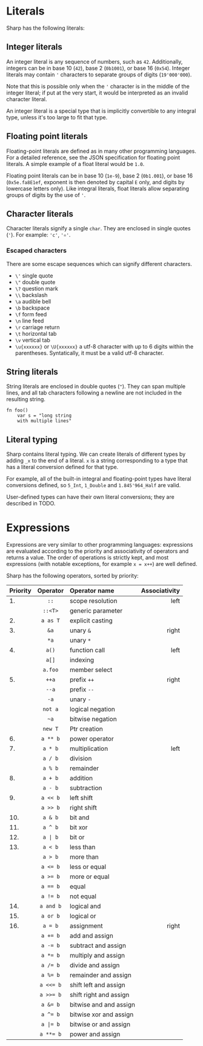 # Literals
Sharp has the following literals:

## Integer literals
An integer literal is any sequence of numbers, such as `42`.
Additionally, integers can be in base 10 (`42`), base 2 (`0b1001`), or base 16 (`0x54`).
Integer literals may contain `'` characters to separate groups of digits (`19'000'000`).

Note that this is possible only when the `'` character is in the middle of the integer literal; if put at the very start, it would be interpreted as an invalid character literal.

An integer literal is a special type that is implicitly convertible to any integral type, unless it's too large to fit that type.

## Floating point literals
Floating-point literals are defined as in many other programming languages.
For a detailed reference, see the JSON specification for floating point literals.
A simple example of a float literal would be `1.0`.

Floating point literals can be in base 10 (`1e-9`), base 2 (`0b1.001`), or base 16 (`0x5e.fa8E1ef`, exponent is then denoted by capital `E` only, and digits by lowercase letters only).
Like integral literals, float literals allow separating groups of digits by the use of `'`.

## Character literals
Character literals signify a single `char`. They are enclosed in single quotes (`'`). For example: `'c'`, `'⚛'`.

### Escaped characters
There are some escape sequences which can signify different characters.

* `\'` single quote
* `\"` double quote
* `\?` question mark
* `\\` backslash
* `\a` audible bell
* `\b` backspace
* `\f` form feed
* `\n` line feed
* `\r` carriage return
* `\t` horizontal tab
* `\v` vertical tab
* `\u{xxxxxx}` or `\U{xxxxxx}` a utf-8 character with up to 6 digits within the parentheses. Syntatically, it must be a valid utf-8 character.

## String literals
String literals are enclosed in double quotes (`"`). They can span multiple lines,
and all tab characters following a newline are not included in the resulting string.
```
fn foo()
	var s = "long string
	with multiple lines"
```

## Literal typing
Sharp contains literal typing. We can create literals of different types by adding `_x` to the end of a literal.
`x` is a string corresponding to a type that has a literal conversion defined for that type.

For example, all of the built-in integral and floating-point types have literal conversions defined, so
`5_Int`, `1_Double` and `1.845'964_Half` are valid.

User-defined types can have their own literal conversions; they are described in TODO.

# Expressions
Expressions are very similar to other programming languages: expressions are evaluated according to the priority and associativity of operators and returns a value. The order of operations is strictly kept, and most expressions (with notable exceptions, for example `x = x++`) are well defined.

Sharp has the following operators, sorted by priority:

| **Priority** | **Operator** |  **Operator name**  | **Associativity**|
|:------------ |:------------:|:------------------- | ----------------:|
| 1.           | `::`         | scope resolution    | left             |
|              | `::<T>`      | generic parameter   |                  |
| 2.           | `a as T`     | explicit casting    |                  |
| 3.           | `&a`         | unary `&`           | right            |
|              | `*a`         | unary `*`           |                  |
| 4.           | `a()`        | function call       | left             |
|              | `a[]`        | indexing            |                  |
|              | `a.foo`      | member select       |                  |
| 5.           | `++a`        | prefix `++`         | right            |
|              | `--a`        | prefix `--`         |                  |
|              | `-a`         | unary `-`           |                  |
|              | `not a`      | logical negation    |                  |
|              | `~a`         | bitwise negation    |                  |
|              | `new T`      | Ptr<T> creation     |                  |
| 6.           | `a ** b`     | power operator      |                  |
| 7.           | `a * b`      | multiplication      | left             |
|              | `a / b`      | division            |                  |
|              | `a % b`      | remainder           |                  |
| 8.           | `a + b`      | addition            |                  |
|              | `a - b`      | subtraction         |                  |
| 9.           | `a << b`     | left shift          |                  |
|              | `a >> b`     | right shift         |                  |
| 10.          | `a & b`      | bit and             |                  |
| 11.          | `a ^ b`      | bit xor             |                  |
| 12.          | `a \| b`     | bit or              |                  |
| 13.          | `a < b`      | less than           |                  |
|              | `a > b`      | more than           |                  |
|              | `a <= b`     | less or equal       |                  |
|              | `a >= b`     | more or equal       |                  |
|              | `a == b`     | equal               |                  |
|              | `a != b`     | not equal           |                  |
| 14.          | `a and b`    | logical and         |                  |
| 15.          | `a or b`     | logical or          |                  |
| 16.          | `a = b`      | assignment          | right            |
|              | `a += b`     | add and assign      |                  |
|              | `a -= b`     | subtract and assign |                  |
|              | `a *= b`     | multiply and assign |                  |
|              | `a /= b`     | divide and assign   |                  |
|              | `a %= b`     |remainder and assign |                  |
|              | `a <<= b`    |shift left and assign|                  |
|              | `a >>= b`    |shift right and assign|                 |
|              | `a &= b`     |bitwise and and assign|                 |
|              | `a ^= b`     |bitwise xor and assign|                 |
|              | `a \|= b`    |bitwise or and assign|                  |
|              | `a **= b`    | power and assign    |                  | 
